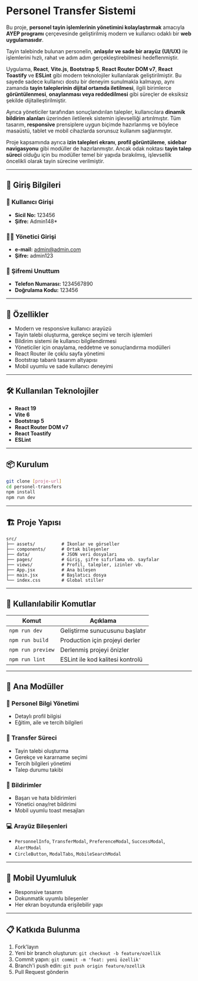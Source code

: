 # Personel Transfer Sistemi

Bu proje, **personel tayin işlemlerinin yönetimini kolaylaştırmak** amacıyla **AYEP programı** çerçevesinde geliştirilmiş modern ve kullanıcı odaklı bir **web uygulamasıdır**.

Tayin talebinde bulunan personelin, **anlaşılır ve sade bir arayüz (UI/UX)** ile işlemlerini hızlı, rahat ve adım adım gerçekleştirebilmesi hedeflenmiştir.

Uygulama, **React**, **Vite.js**, **Bootstrap 5**, **React Router DOM v7**, **React Toastify** ve **ESLint** gibi modern teknolojiler kullanılarak geliştirilmiştir. Bu sayede sadece kullanıcı dostu bir deneyim sunulmakla kalmayıp, aynı zamanda **tayin taleplerinin dijital ortamda iletilmesi**, ilgili birimlerce **görüntülenmesi**, **onaylanması veya reddedilmesi** gibi süreçler de eksiksiz şekilde dijitalleştirilmiştir.

Ayrıca yöneticiler tarafından sonuçlandırılan talepler, kullanıcılara **dinamik bildirim alanları** üzerinden iletilerek sistemin işlevselliği artırılmıştır. Tüm tasarım, **responsive** prensiplere uygun biçimde hazırlanmış ve böylece masaüstü, tablet ve mobil cihazlarda sorunsuz kullanım sağlanmıştır.

Proje kapsamında ayrıca **izin talepleri ekranı**, **profil görüntüleme**, **sidebar navigasyonu** gibi modüller de hazırlanmıştır. Ancak odak noktası **tayin talep süreci** olduğu için bu modüller temel bir yapıda bırakılmış, işlevsellik öncelikli olarak tayin sürecine verilmiştir. 

---

## 🔑 Giriş Bilgileri

### 👤 Kullanıcı Girişi
- **Sicil No:** 123456 
- **Şifre:** Admin148*

### 👨‍💼 Yönetici Girişi
- **e-mail:** admin@admin.com
- **Şifre:** admin123

### 🔄 Şifremi Unuttum
- **Telefon Numarası:** 1234567890
- **Doğrulama Kodu:** 123456

---

## 🚀 Özellikler

- Modern ve responsive kullanıcı arayüzü  
- Tayin talebi oluşturma, gerekçe seçimi ve tercih işlemleri  
- Bildirim sistemi ile kullanıcı bilgilendirmesi  
- Yöneticiler için onaylama, reddetme ve sonuçlandırma modülleri  
- React Router ile çoklu sayfa yönetimi  
- Bootstrap tabanlı tasarım altyapısı  
- Mobil uyumlu ve sade kullanıcı deneyimi  

---

## 🛠️ Kullanılan Teknolojiler

- **React 19**  
- **Vite 6**  
- **Bootstrap 5**  
- **React Router DOM v7**  
- **React Toastify**  
- **ESLint**

---

## 📦 Kurulum

```bash
git clone [proje-url]
cd personel-transfers
npm install
npm run dev
```

---

## 🏗️ Proje Yapısı

```
src/
├── assets/          # İkonlar ve görseller
├── components/      # Ortak bileşenler
├── data/            # JSON veri dosyaları
├── pages/           # Giriş, şifre sıfırlama vb. sayfalar
├── views/           # Profil, talepler, izinler vb.
├── App.jsx          # Ana bileşen
├── main.jsx         # Başlatıcı dosya
└── index.css        # Global stiller
```

---

## 🚀 Kullanılabilir Komutlar

| Komut            | Açıklama                            |
|------------------|--------------------------------------|
| `npm run dev`    | Geliştirme sunucusunu başlatır       |
| `npm run build`  | Production için projeyi derler       |
| `npm run preview`| Derlenmiş projeyi önizler            |
| `npm run lint`   | ESLint ile kod kalitesi kontrolü     |

---

## 🧩 Ana Modüller

### 👤 Personel Bilgi Yönetimi
- Detaylı profil bilgisi
- Eğitim, aile ve tercih bilgileri

### 🔄 Transfer Süreci
- Tayin talebi oluşturma
- Gerekçe ve kararname seçimi
- Tercih bilgileri yönetimi
- Talep durumu takibi

### 🔔 Bildirimler
- Başarı ve hata bildirimleri
- Yönetici onay/ret bildirimi
- Mobil uyumlu toast mesajları

### 💻 Arayüz Bileşenleri
- `PersonnelInfo`, `TransferModal`, `PreferenceModal`, `SuccessModal`, `AlertModal`  
- `CircleButton`, `ModalTabs`, `MobileSearchModal`

---

## 📱 Mobil Uyumluluk

- Responsive tasarım  
- Dokunmatik uyumlu bileşenler  
- Her ekran boyutunda erişilebilir yapı  

---

## 📋 Katkıda Bulunma

1. Fork'layın  
2. Yeni bir branch oluşturun: `git checkout -b feature/ozellik`  
3. Commit yapın: `git commit -m 'feat: yeni özellik'`  
4. Branch'i push edin: `git push origin feature/ozellik`  
5. Pull Request gönderin  
